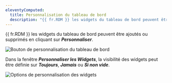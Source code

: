 ```yaml
---
eleventyComputed:
  title: Personnalisation du tableau de bord
  description: "{{ fr.RDM }} les widgets du tableau de bord peuvent être ajoutés ou supprimés en cliquant sur Personnaliser."
---
```

{{ fr.RDM }} les widgets du tableau de bord peuvent être ajoutés ou supprimés en cliquant sur ***Personnaliser***.

![Bouton de personnalisation du tableau de bord](https://cdnweb.devolutions.net/docs/RDMM4001_2024_1.png)

Dans la fenêtre ***Personnaliser les Widgets***, la visibilité des widgets peut être définie sur ***Toujours***, ***Jamais*** ou ***Si non vide***.

![Options de personnalisation des widgets](https://cdnweb.devolutions.net/docs/RDMM4002_2024_1.png)
